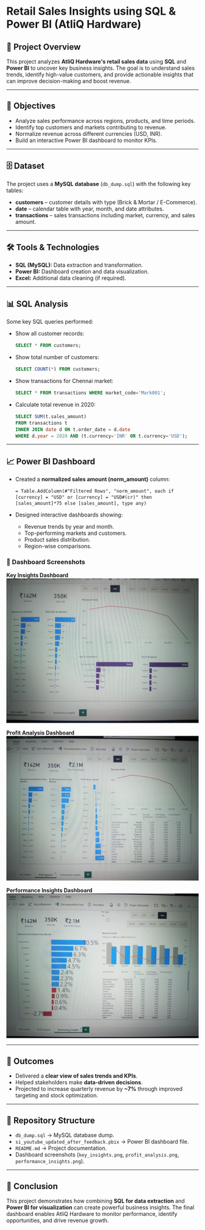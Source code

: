 # Retail Sales Insights using SQL & Power BI (AtliQ Hardware)

## 📌 Project Overview

This project analyzes **AtliQ Hardware's retail sales data** using **SQL** and **Power BI** to uncover key business insights. The goal is to understand sales trends, identify high-value customers, and provide actionable insights that can improve decision-making and boost revenue.

---

## 🎯 Objectives

* Analyze sales performance across regions, products, and time periods.
* Identify top customers and markets contributing to revenue.
* Normalize revenue across different currencies (USD, INR).
* Build an interactive Power BI dashboard to monitor KPIs.

---

## 🗄️ Dataset

The project uses a **MySQL database** (`db_dump.sql`) with the following key tables:

* **customers** – customer details with type (Brick & Mortar / E-Commerce).
* **date** – calendar table with year, month, and date attributes.
* **transactions** – sales transactions including market, currency, and sales amount.

---

## 🛠️ Tools & Technologies

* **SQL (MySQL):** Data extraction and transformation.
* **Power BI:** Dashboard creation and data visualization.
* **Excel:** Additional data cleaning (if required).

---

## 📊 SQL Analysis

Some key SQL queries performed:

* Show all customer records:

  ```sql
  SELECT * FROM customers;
  ```
* Show total number of customers:

  ```sql
  SELECT COUNT(*) FROM customers;
  ```
* Show transactions for Chennai market:

  ```sql
  SELECT * FROM transactions WHERE market_code='Mark001';
  ```
* Calculate total revenue in 2020:

  ```sql
  SELECT SUM(t.sales_amount)
  FROM transactions t
  INNER JOIN date d ON t.order_date = d.date
  WHERE d.year = 2020 AND (t.currency='INR' OR t.currency='USD');
  ```

---

## 📈 Power BI Dashboard

* Created a **normalized sales amount (norm\_amount)** column:

  ```powerquery
  = Table.AddColumn(#"Filtered Rows", "norm_amount", each if [currency] = "USD" or [currency] = "USD#(cr)" then [sales_amount]*75 else [sales_amount], type any)
  ```
* Designed interactive dashboards showing:

  * Revenue trends by year and month.
  * Top-performing markets and customers.
  * Product sales distribution.
  * Region-wise comparisons.

### 🔎 Dashboard Screenshots

**Key Insights Dashboard**
![Key Insights](https://github.com/NagullaSivaNandini/Retail-Sales-Insights/blob/main/key_insights.png)

**Profit Analysis Dashboard**
![Profit Analysis](https://github.com/NagullaSivaNandini/Retail-Sales-Insights/blob/main/profit_analysis.png)

**Performance Insights Dashboard**
![Performance Insights](https://github.com/NagullaSivaNandini/Retail-Sales-Insights/blob/main/performance_insights.png)

---

## 🚀 Outcomes

* Delivered a **clear view of sales trends and KPIs**.
* Helped stakeholders make **data-driven decisions**.
* Projected to increase quarterly revenue by **\~7%** through improved targeting and stock optimization.

---

## 📂 Repository Structure

* `db_dump.sql` → MySQL database dump.
* `si_youtube_updated_after_feedback.pbix` → Power BI dashboard file.
* `README.md` → Project documentation.
* Dashboard screenshots (`key_insights.png`, `profit_analysis.png`, `performance_insights.png`).

---

## 📝 Conclusion

This project demonstrates how combining **SQL for data extraction** and **Power BI for visualization** can create powerful business insights. The final dashboard enables AtliQ Hardware to monitor performance, identify opportunities, and drive revenue growth.

